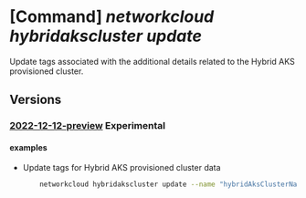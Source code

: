 # [Command] _networkcloud hybridakscluster update_

Update tags associated with the additional details related to the Hybrid AKS provisioned cluster.

## Versions

### [2022-12-12-preview](/Resources/mgmt-plane/L3N1YnNjcmlwdGlvbnMve30vcmVzb3VyY2Vncm91cHMve30vcHJvdmlkZXJzL21pY3Jvc29mdC5uZXR3b3JrY2xvdWQvaHlicmlkYWtzY2x1c3RlcnMve30=/2022-12-12-preview.xml) **Experimental**

<!-- mgmt-plane /subscriptions/{}/resourcegroups/{}/providers/microsoft.networkcloud/hybridaksclusters/{} 2022-12-12-preview -->

#### examples

- Update tags for Hybrid AKS provisioned cluster data
    ```bash
        networkcloud hybridakscluster update --name "hybridAksClusterName" --tags key1="myvalue1" key2="myvalue2" --resource-group "resourceGroupName"
    ```
